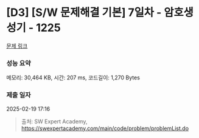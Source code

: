# [D3] [S/W 문제해결 기본] 7일차 - 암호생성기 - 1225 

[문제 링크](https://swexpertacademy.com/main/code/problem/problemDetail.do?contestProbId=AV14uWl6AF0CFAYD) 

### 성능 요약

메모리: 30,464 KB, 시간: 207 ms, 코드길이: 1,270 Bytes

### 제출 일자

2025-02-19 17:16



> 출처: SW Expert Academy, https://swexpertacademy.com/main/code/problem/problemList.do
